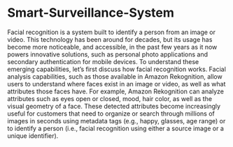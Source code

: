 # Smart-Surveillance-System
Facial recognition is a system built to identify a person from an image or video. This technology has been around for decades, but its usage has become more noticeable, and accessible, in the past few years as it now powers innovative solutions, such as personal photo applications and secondary authentication for mobile devices. To understand these emerging capabilities, let’s first discuss how facial recognition works. Facial analysis capabilities, such as those available in Amazon Rekognition, allow users to understand where faces exist in an image or video, as well as what attributes those faces have. For example, Amazon Rekognition can analyze attributes such as eyes open or closed, mood, hair color, as well as the visual geometry of a face. These detected attributes become increasingly useful for customers that need to organize or search through millions of images in seconds using metadata tags (e.g., happy, glasses, age range) or to identify a person (i.e., facial recognition using either a source image or a unique identifier).
